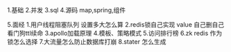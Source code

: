 1.基础
2.并发
3.sql
4.源码 map,spring,组件



5.面经
1.用户线程阻塞队列 设置多大怎么算
2.redis锁自己实现 value 自己删自己 看门狗ttl续命
3.apollo加载原理
4.模板、策略模式
5.访问排行榜
6.zk redis 作为锁怎么选择
7.大流量怎么防止数据库打崩
8.stater 怎么生成